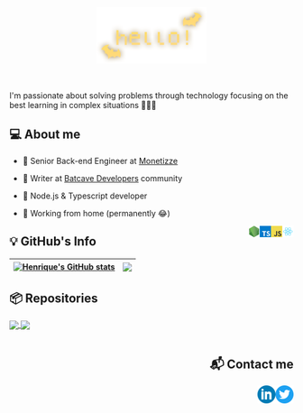 <p align="center"><a href="https://batcave.dev.br/"><img height="100px" src="./assets/hello.png" /></a></p>

<br />

I'm passionate about solving problems through technology focusing on the best learning in complex situations 👨🏻‍💻

## 💻 About me

- 💼 Senior Back-end Engineer at [Monetizze](https://www.monetizze.com.br/)

- 🦇 Writer at [Batcave Developers](https://batcave.dev.br/) community

- 🔨 Node.js & Typescript developer

- 🏡 Working from home (permanently 😂)

<img height="20" align="right" src="https://raw.githubusercontent.com/github/explore/80688e429a7d4ef2fca1e82350fe8e3517d3494d/topics/react/react.png">
<img height="20" align="right" src="https://raw.githubusercontent.com/github/explore/80688e429a7d4ef2fca1e82350fe8e3517d3494d/topics/javascript/javascript.png">
<img height="20" align="right" src="https://raw.githubusercontent.com/github/explore/80688e429a7d4ef2fca1e82350fe8e3517d3494d/topics/typescript/typescript.png">
<img height="20" align="right" src="https://raw.githubusercontent.com/github/explore/80688e429a7d4ef2fca1e82350fe8e3517d3494d/topics/nodejs/nodejs.png">

## 💡 GitHub's Info

| <a href="https://github.com/henbalmant/github-readme-stats"><img align="center" src="https://github-readme-stats.vercel.app/api?username=henbalmant&show_icons=true&include_all_commits=true&theme=dark&hide_border=true" alt="Henrique's GitHub stats" /></a> | <a href="https://github.com/henbalmant/github-readme-stats"><img align="center" src="https://github-readme-stats.vercel.app/api/top-langs/?username=henbalmant&layout=compact&theme=dark&hide_border=true" /></a> |
| -------------------------------------------------------------------------------------------------------------------------------------------------------------------------------------------------------------------------------------------------------------- | ----------------------------------------------------------------------------------------------------------------------------------------------------------------------------------------------------------------- |

## 📦 Repositories

<a href="https://github.com/henbalmant/ts-node-clean-arch-ddd-template">
  <img align="center" src="https://github-readme-stats.vercel.app/api/pin/?username=henbalmant&repo=ts-node-clean-arch-ddd-template&theme=dark" />
</a>
<a href="https://github.com/henbalmant/rentalx-server-node-js">
  <img align="center" src="https://github-readme-stats.vercel.app/api/pin/?username=henbalmant&repo=rentalx-server-node-js&theme=dark" />
</a>

<br />
<br />

<h2 align="right">📬 Contact me</h2>

<a href="https://www.linkedin.com/in/henrique-balmant/">
  <img align="right" alt="Henrique Balmant | LinkedIn" width="32px" src="./assets/twitter.svg" />
</a>

<a href="https://twitter.com/_batware">
  <img align="right" alt="Henrique Balmant | Twitter" width="32px" src="./assets/linkedin.svg" />
</a>
